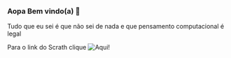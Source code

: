 ### Aopa Bem vindo(a) 👋

Tudo que eu sei é que não sei de nada e que pensamento computacional é legal

Para o link do Scrath clique ![Aqui!](https://scratch.mit.edu/)
